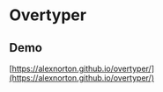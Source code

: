 # Overtyper

## Demo

[https://alexnorton.github.io/overtyper/](https://alexnorton.github.io/overtyper/)
